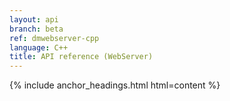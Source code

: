 ```yaml
---
layout: api
branch: beta
ref: dmwebserver-cpp
language: C++
title: API reference (WebServer)
---
```

{% include anchor_headings.html html=content %}